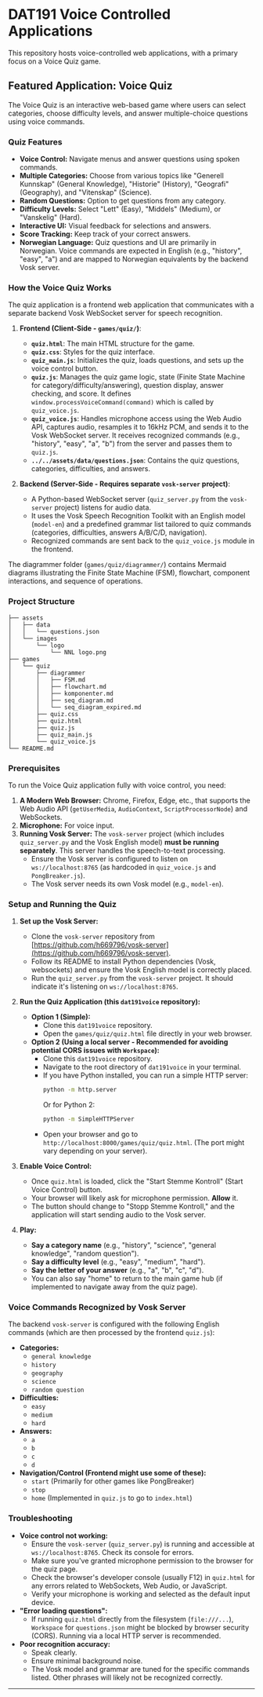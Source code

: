 # DAT191 Voice Controlled Applications

This repository hosts voice-controlled web applications, with a primary focus on a Voice Quiz game.

## Featured Application: Voice Quiz

The Voice Quiz is an interactive web-based game where users can select categories, choose difficulty levels, and answer multiple-choice questions using voice commands.

### Quiz Features

* **Voice Control:** Navigate menus and answer questions using spoken commands.
* **Multiple Categories:** Choose from various topics like "Generell Kunnskap" (General Knowledge), "Historie" (History), "Geografi" (Geography), and "Vitenskap" (Science).
* **Random Questions:** Option to get questions from any category.
* **Difficulty Levels:** Select "Lett" (Easy), "Middels" (Medium), or "Vanskelig" (Hard).
* **Interactive UI:** Visual feedback for selections and answers.
* **Score Tracking:** Keep track of your correct answers.
* **Norwegian Language:** Quiz questions and UI are primarily in Norwegian. Voice commands are expected in English (e.g., "history", "easy", "a") and are mapped to Norwegian equivalents by the backend Vosk server.

### How the Voice Quiz Works

The quiz application is a frontend web application that communicates with a separate backend Vosk WebSocket server for speech recognition.

1. **Frontend (Client-Side - `games/quiz/`)**:
   * **`quiz.html`**: The main HTML structure for the game.
   * **`quiz.css`**: Styles for the quiz interface.
   * **`quiz_main.js`**: Initializes the quiz, loads questions, and sets up the voice control button.
   * **`quiz.js`**: Manages the quiz game logic, state (Finite State Machine for category/difficulty/answering), question display, answer checking, and score. It defines `window.processVoiceCommand(command)` which is called by `quiz_voice.js`.
   * **`quiz_voice.js`**: Handles microphone access using the Web Audio API, captures audio, resamples it to 16kHz PCM, and sends it to the Vosk WebSocket server. It receives recognized commands (e.g., "history", "easy", "a", "b") from the server and passes them to `quiz.js`.
   * **`../../assets/data/questions.json`**: Contains the quiz questions, categories, difficulties, and answers.

2. **Backend (Server-Side - Requires separate `vosk-server` project)**:
   * A Python-based WebSocket server (`quiz_server.py` from the `vosk-server` project) listens for audio data.
   * It uses the Vosk Speech Recognition Toolkit with an English model (`model-en`) and a predefined grammar list tailored to quiz commands (categories, difficulties, answers A/B/C/D, navigation).
   * Recognized commands are sent back to the `quiz_voice.js` module in the frontend.

The diagrammer folder (`games/quiz/diagrammer/`) contains Mermaid diagrams illustrating the Finite State Machine (FSM), flowchart, component interactions, and sequence of operations.

### Project Structure

```
├── assets
│   ├── data
│   │   └── questions.json 
│   └── images
│       └── logo
│           └── NNL logo.png
├── games
│   └── quiz
│       ├── diagrammer
│       │   ├── FSM.md 
│       │   ├── flowchart.md 
│       │   ├── komponenter.md 
│       │   ├── seq_diagram.md 
│       │   └── seq_diagram_expired.md 
│       ├── quiz.css 
│       ├── quiz.html 
│       ├── quiz.js 
│       ├── quiz_main.js 
│       └── quiz_voice.js 
└── README.md
```

### Prerequisites

To run the Voice Quiz application fully with voice control, you need:

1. **A Modern Web Browser:** Chrome, Firefox, Edge, etc., that supports the Web Audio API (`getUserMedia`, `AudioContext`, `ScriptProcessorNode`) and WebSockets.
2. **Microphone:** For voice input.
3. **Running Vosk Server:** The `vosk-server` project (which includes `quiz_server.py` and the Vosk English model) **must be running separately**. This server handles the speech-to-text processing.
   * Ensure the Vosk server is configured to listen on `ws://localhost:8765` (as hardcoded in `quiz_voice.js` and `PongBreaker.js`).
   * The Vosk server needs its own Vosk model (e.g., `model-en`).

### Setup and Running the Quiz

1. **Set up the Vosk Server:**
   * Clone the `vosk-server` repository from [https://github.com/h669796/vosk-server](https://github.com/h669796/vosk-server).
   * Follow its README to install Python dependencies (Vosk, websockets) and ensure the Vosk English model is correctly placed.
   * Run the `quiz_server.py` from the `vosk-server` project. It should indicate it's listening on `ws://localhost:8765`.

2. **Run the Quiz Application (this `dat191voice` repository):**
   * **Option 1 (Simple):**
     * Clone this `dat191voice` repository.
     * Open the `games/quiz/quiz.html` file directly in your web browser.
   * **Option 2 (Using a local server - Recommended for avoiding potential CORS issues with `Workspace`):**
     * Clone this `dat191voice` repository.
     * Navigate to the root directory of `dat191voice` in your terminal.
     * If you have Python installed, you can run a simple HTTP server:
       ```bash
       python -m http.server
       ```
       Or for Python 2:
       ```bash
       python -m SimpleHTTPServer
       ```
     * Open your browser and go to `http://localhost:8000/games/quiz/quiz.html`. (The port might vary depending on your server).

3. **Enable Voice Control:**
   * Once `quiz.html` is loaded, click the "Start Stemme Kontroll" (Start Voice Control) button.
   * Your browser will likely ask for microphone permission. **Allow** it.
   * The button should change to "Stopp Stemme Kontroll," and the application will start sending audio to the Vosk server.

4. **Play:**
   * **Say a category name** (e.g., "history", "science", "general knowledge", "random question").
   * **Say a difficulty level** (e.g., "easy", "medium", "hard").
   * **Say the letter of your answer** (e.g., "a", "b", "c", "d").
   * You can also say "home" to return to the main game hub (if implemented to navigate away from the quiz page).

### Voice Commands Recognized by Vosk Server

The backend `vosk-server` is configured with the following English commands (which are then processed by the frontend `quiz.js`):

* **Categories:**
  * `general knowledge`
  * `history`
  * `geography`
  * `science`
  * `random question`
* **Difficulties:**
  * `easy`
  * `medium`
  * `hard`
* **Answers:**
  * `a`
  * `b`
  * `c`
  * `d`
* **Navigation/Control (Frontend might use some of these):**
  * `start` (Primarily for other games like PongBreaker)
  * `stop`
  * `home` (Implemented in `quiz.js` to go to `index.html`)

### Troubleshooting

* **Voice control not working:**
  * Ensure the `vosk-server` (`quiz_server.py`) is running and accessible at `ws://localhost:8765`. Check its console for errors.
  * Make sure you've granted microphone permission to the browser for the quiz page.
  * Check the browser's developer console (usually F12) in `quiz.html` for any errors related to WebSockets, Web Audio, or JavaScript.
  * Verify your microphone is working and selected as the default input device.
* **"Error loading questions":**
  * If running `quiz.html` directly from the filesystem (`file:///...`), `Workspace` for `questions.json` might be blocked by browser security (CORS). Running via a local HTTP server is recommended.
* **Poor recognition accuracy:**
  * Speak clearly.
  * Ensure minimal background noise.
  * The Vosk model and grammar are tuned for the specific commands listed. Other phrases will likely not be recognized correctly.

---
